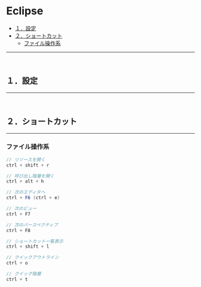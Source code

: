 # Eclipse

<!-- TOC -->

- [１．設定](#１．設定)
- [２．ショートカット](#２．ショートカット)
    - [ファイル操作系](#ファイル操作系)

<!-- /TOC -->
---
<br>

<a id="markdown-１．設定" name="１．設定"></a>
## １．設定
---

<br>

<a id="markdown-２．ショートカット" name="２．ショートカット"></a>
## ２．ショートカット
---
<a id="markdown-ファイル操作系" name="ファイル操作系"></a>
### ファイル操作系

```java
// リソースを開く
ctrl + shift + r

// 呼び出し階層を開く
ctrl + alt + h

// 次のエディタへ
ctrl + F6 (ctrl + e)

// 次のビュー
ctrl + F7

// 次のパースペクティブ
ctrl + F8

// ショートカット一覧表示
ctrl + shift + l

// クイックアウトライン
ctrl + o

// クイック階層
ctrl + t
```


